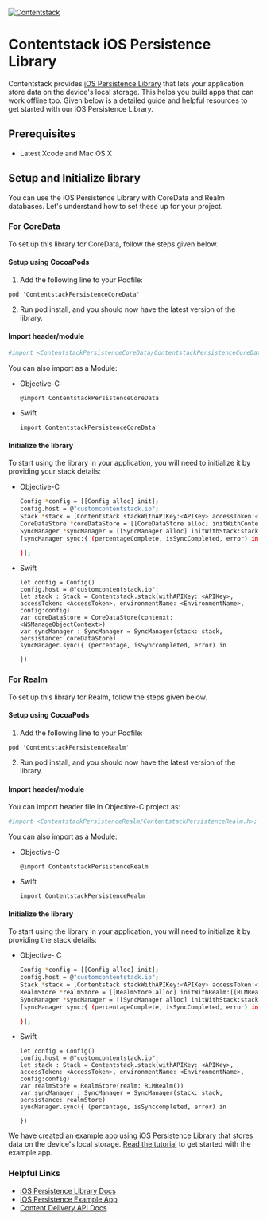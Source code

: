 [![Contentstack](https://www.contentstack.com/docs/static/images/contentstack.png)](https://www.contentstack.com/)

# Contentstack iOS Persistence Library

Contentstack provides [iOS Persistence Library](https://www.contentstack.com/docs/guide/synchronization/using-realm-persistence-library-with-ios-sync-sdk) that lets your application store data on the device's local storage. This helps you build apps that can work offline too. Given below is a detailed guide and helpful resources to get started with our iOS Persistence Library.

## Prerequisites

- Latest Xcode and Mac OS X

## Setup and Initialize library

You can use the iOS Persistence Library with CoreData and Realm databases.  Let's understand how to set these up for your project.

### For CoreData
To set up this library for CoreData, follow the steps given below.

#### Setup using CocoaPods
1. Add the following line to your Podfile:
```
pod 'ContentstackPersistenceCoreData'
```
2. Run pod install, and you should now have the latest version of the library.

#### Import header/module

```sh
#import <ContentstackPersistenceCoreData/ContentstackPersistenceCoreData.h>;
```
You can also import as a Module:

- Objective-C
    ```
    @import ContentstackPersistenceCoreData
    ```
- Swift
    ```
    import ContentstackPersistenceCoreData
    ```

#### Initialize the library

To start using the library in your application, you will need to initialize it by providing your stack details:
- Objective-C
    ```sh
    Config *config = [[Config alloc] init];
    config.host = @"customcontentstack.io";
    Stack *stack = [Contentstack stackWithAPIKey:<APIKey> accessToken:<AccessToken> environmentName:<EnvironmentName> config:config];
    CoreDataStore *coreDataStore = [[CoreDataStore alloc] initWithContenxt: <NSManageObjectContext>];
    SyncManager *syncManager = [[SyncManager alloc] initWithStack:stack persistance:coreDataStore]
    [syncManager sync:{ (percentageComplete, isSyncCompleted, error) in

    }];

- Swift
  ```
  let config = Config()
  config.host = @"customcontentstack.io";
  let stack : Stack = Contentstack.stack(withAPIKey: <APIKey>, accessToken: <AccessToken>, environmentName: <EnvironmentName>, config:config)
  var coreDataStore = CoreDataStore(contenxt: <NSManageObjectContext>)
  var syncManager : SyncManager = SyncManager(stack: stack, persistance: coreDataStore)
  syncManager.sync({ (percentage, isSynccompleted, error) in

  })
  ```

### For Realm
To set up this library for Realm, follow the steps given below.

#### Setup using CocoaPods

1. Add the following line to your Podfile:
```
pod 'ContentstackPersistenceRealm'
```
2. Run pod install, and you should now have the latest version of the library.

#### Import header/module
You can import header file in Objective-C project as:
```sh
#import <ContentstackPersistenceRealm/ContentstackPersistenceRealm.h>;
```
You can also import as a Module:
- Objective-C
  ```
  @import ContentstackPersistenceRealm
  ```
- Swift
  ```
  import ContentstackPersistenceRealm
  ```

#### Initialize the library

To start using the library in your application, you will need to initialize it by providing the stack details:
- Objective- C
  ```sh
  Config *config = [[Config alloc] init];
  config.host = @"customcontentstack.io";
  Stack *stack = [Contentstack stackWithAPIKey:<APIKey> accessToken:<AccessToken> environmentName:<EnvironmentName> config:config];
  RealmStore *realmStore = [[RealmStore alloc] initWithRealm:[[RLMRealm alloc] init]];
  SyncManager *syncManager = [[SyncManager alloc] initWithStack:stack persistance:realmStore]
  [syncManager sync:{ (percentageComplete, isSyncCompleted, error) in

  }];
  ```
- Swift
  ```
  let config = Config()
  config.host = @"customcontentstack.io";
  let stack : Stack = Contentstack.stack(withAPIKey: <APIKey>, accessToken: <AccessToken>, environmentName: <EnvironmentName>, config:config)
  var realmStore = RealmStore(realm: RLMRealm())
  var syncManager : SyncManager = SyncManager(stack: stack, persistance: realmStore)
  syncManager.sync({ (percentage, isSynccompleted, error) in

  })
  ```
We have created an example app using iOS Persistence Library that stores data on the device's local storage. [Read the tutorial](https://github.com/contentstack/contentstack-ios-persistence-example) to get started with the example app.

### Helpful Links

- [iOS Persistence Library Docs](https://www.contentstack.com/docs/guide/synchronization/using-realm-persistence-library-with-ios-sync-sdk)
- [iOS Persistence Example App](https://github.com/contentstack/contentstack-ios-persistence-example)
- [Content Delivery API Docs](https://contentstack.com/docs/apis/content-delivery-api/)

